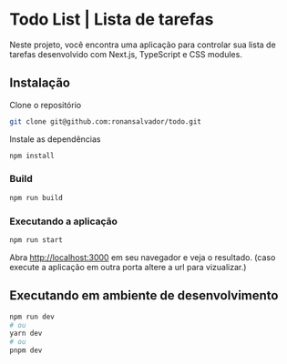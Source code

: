 # Todo List | Lista de tarefas

Neste projeto, você encontra uma aplicação para controlar sua lista de tarefas desenvolvido com Next.js, TypeScript e CSS modules.

## Instalação

Clone o repositório

```bash
git clone git@github.com:ronansalvador/todo.git
```

Instale as dependências

```bash
npm install
```

### Build

```bash
npm run build
``` 

### Executando a aplicação

```bash
npm run start
``` 

Abra [http://localhost:3000](http://localhost:3000) em seu navegador e veja o resultado. (caso execute a aplicação em outra porta altere a url para vizualizar.)


## Executando em ambiente de desenvolvimento
```bash
npm run dev
# ou
yarn dev
# ou
pnpm dev
```
